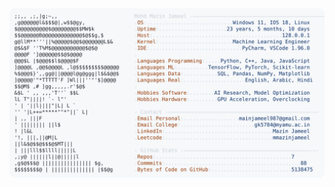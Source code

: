 <picture>
  <source srcset="https://raw.githubusercontent.com/mmazinjameel/mmazinjameel/main/dark_mode.svg?v=1744704867" media="(prefers-color-scheme: dark)">
  <img src="https://raw.githubusercontent.com/mmazinjameel/mmazinjameel/main/light_mode.svg?v=1744704867">
</picture>
